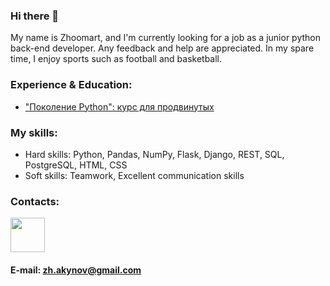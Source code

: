 ### Hi there 👋

My name is Zhoomart, and I'm currently looking for a job as a junior python back-end developer.
Any feedback and help are appreciated. 
In my spare time, I enjoy sports such as football and basketball. 


### Experience & Education:
* ["Поколение Python": курс для продвинутых](https://stepik.org/cert/1080745)


### My skills:

* Hard skills: Python, Pandas, NumPy, Flask, Django, REST, SQL, PostgreSQL, HTML, CSS
* Soft skills: Teamwork, Excellent communication skills


### Contacts: 
[<img src="https://www.logo.wine/a/logo/Telegram_(software)/Telegram_(software)-Logo.wine.svg" width="55">](https://t.me/joerude)



#### E-mail: zh.akynov@gmail.com














<!--
[![This is an image](https://www.logo.wine/a/logo/Telegram_(software)/Telegram_(software)-Logo.wine.svg)](https://t.me/joerude)
[<img src="https://upload.wikimedia.org/wikipedia/commons/thumb/e/ec/Circle-icons-mail.svg/512px-Circle-icons-mail.svg.png" heigth="48px" width="55">](https://zh.akynov@gmail.com/)


**ma4akk/ma4akk** is a ✨ _special_ ✨ repository because its `README.md` (this file) appears on your GitHub profile.

Here are some ideas to get you started:

- 🔭 I’m currently working on ...
- 🌱 I’m currently learning ...
- 👯 I’m looking to collaborate on ...
- 🤔 I’m looking for help with ...
- 💬 Ask me about ...
- 📫 How to reach me: ...
- 😄 Pronouns: ...
- ⚡ Fun fact: ...
-->

